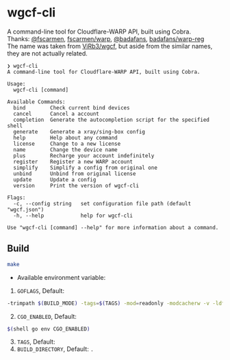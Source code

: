 # wgcf-cli
A command-line tool for Cloudflare-WARP API, built using Cobra.<br>
Thanks: [@fscarmen](https://github.com/fscarmen/), [fscarmen/warp](https://gitlab.com/fscarmen/warp/), [@badafans](https://github.com/badafans), [badafans/warp-reg](https://github.com/badafans/warp-reg)<br>
The name was taken from [ViRb3/wgcf](https://github.com/ViRb3/wgcf), but aside from the similar names, they are not actually related.
```
❯ wgcf-cli 
A command-line tool for Cloudflare-WARP API, built using Cobra.

Usage:
  wgcf-cli [command]

Available Commands:
  bind        Check current bind devices
  cancel      Cancel a account
  completion  Generate the autocompletion script for the specified shell
  generate    Generate a xray/sing-box config
  help        Help about any command
  license     Change to a new license
  name        Change the device name
  plus        Recharge your account indefinitely
  register    Register a new WARP account
  simplify    Simplify a config from original one
  unbind      Unbind from original license
  update      Update a config
  version     Print the version of wgcf-cli

Flags:
  -c, --config string   set configuration file path (default "wgcf.json")
  -h, --help            help for wgcf-cli

Use "wgcf-cli [command] --help" for more information about a command.
```
## Build 
```bash
make
```
- Available environment variable:
1. `GOFLAGS`, Default: 
```bash
-trimpath $(BUILD_MODE) -tags=$(TAGS) -mod=readonly -modcacherw -v -ldflags "$(LDFLAGS)"
```
2. `CGO_ENABLED`, Default: 
```bash
$(shell go env CGO_ENABLED)
```
3. `TAGS`, Default: ` `
4. `BUILD_DIRECTORY`, Default: `.`
